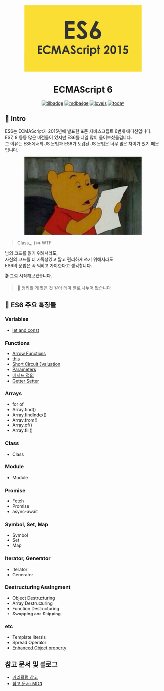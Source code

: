 <p align="center">
    <img width="380"  alt="ECMAscript" src="../images/es6/es6.png" />
</p>

<h1 align="center">ECMAScript 6</h1>

<p align="center">
    <a href="https://img.shields.io">
        <img alt="tilbadge" src="https://img.shields.io/badge/%20%20%F0%9F%94%A5%20%20-%20TIL%20-%23ffd54f" /></a>
    <a href="https://img.shields.io">
        <img alt="mdbadge" src="https://img.shields.io/badge/markdown%20lint-pass-blue"></a>
    <a href="https://img.shields.io">
        <img alt="lovejs" src="https://img.shields.io/badge/love%20js%3F-yes-critical"></a>
    <a href="https://hits.seeyoufarm.com">
        <img alt="today" src="https://hits.seeyoufarm.com/api/count/incr/badge.svg?url=https%3A%2F%2Fgithub.com%2FMinsoo-web%2Fes_features%2Ftree%2Fmaster%2Fes6&count_bg=%231BB47C&title_bg=%2330485C&icon=&icon_color=%23E7E7E7&title=today&edge_flat=false)">
    </a>
</p>

## 🚀 Intro

ES6는 ECMAScript가 2015년에 발표한 표준 자바스크립트 6번째 에디션입니다.  
ES7, 8 등등 많은 버전들이 있지만 ES6를 제일 많이 들어보셨을겁니다.  
그 이유는 ES5에서의 JS 문법과 ES6가 도입된 JS 문법은 너무 많은 차이가 있기 때문입니다.

<p align="center">
    <img width="380"  alt="ECMAscript" src="../images/es6/poo.jpg" />
</p>

> Class,,, ()=> WTF

남의 코드를 읽기 위해서라도,  
자신의 코드를 더 가독성있고 짧고 편리하게 쓰기 위해서라도  
ES6의 문법은 꼭 익히고 가야한다고 생각합니다.

🎬 그럼 시작해보겠습니다.

> 🤦 정리할 게 많은 것 같아 테마 별로 나누어 봤습니다

## 👀 ES6 주요 특징들

### Variables

- [let and const](https://github.com/Minsoo-web/es_features/blob/master/es6/01.variables/variables.md)

### Functions

- [Arrow Functions](https://github.com/Minsoo-web/es_features/blob/master/es6/02.functions/01.arrow_function.md)
- [this](https://github.com/Minsoo-web/es_features/blob/master/es6/02.functions/02.this.md)
- [Short Circuit Evaluation](https://github.com/Minsoo-web/es_features/blob/master/es6/02.functions/03.short_circuit_evaluation.md)
- [Parameters](https://github.com/Minsoo-web/es_features/blob/master/es6/02.functions/04.parameters.md)
- [메서드 정의](https://github.com/Minsoo-web/es_features/blob/master/es6/02.functions/05.method_definitions.md)
- [Getter Setter](https://github.com/Minsoo-web/es_features/blob/master/es6/02.functions/06.getter_setter.md)

### Arrays

- for of
- Array.find()
- Array.findIndex()
- Array.from()
- Array.of()
- Array.fill()

### Class

- Class

### Module

- Module

### Promise

- Fetch
- Promise
- async-await

### Symbol, Set, Map

- Symbol
- Set
- Map

### Iterator, Generator

- Iterator
- Generator

### Destructuring Assingment

- Object Destructuring
- Array Destructuring
- Function Destructuring
- Swapping and Skipping

### etc

- Template literals
- Spread Operator
- [Enhanced Object property](https://github.com/Minsoo-web/es_features/blob/master/es6/etc/03.enhanced_object_property.md)

## 참고 문서 및 블로그

- [커리큘럼 참고](https://nomadcoders.co/es6-once-and-for-all)
- [참고 문서: MDN](https://developer.mozilla.org/ko/docs/Web/JavaScript/Reference)
